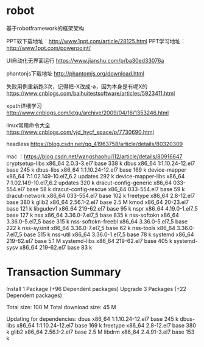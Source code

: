 # robot
基于robotframework的框架架构

PPT软下载地址：http://www.1ppt.com/article/28125.html
PPT学习地址：http://www.1ppt.com/powerpoint/

UI自动化无界面运行
https://www.jianshu.com/p/ba30ed33076a

phantonjs下载地址
http://phantomjs.org/download.html

失败用例重新跑3次，记得把-X改成-a，因为本身是有呢X的
https://www.cnblogs.com/baihuitestsoftware/articles/5923411.html


xpath详细学习
http://www.cnblogs.com/ktgu/archive/2009/04/16/1353246.html

linux常用命令大全
https://www.cnblogs.com/yjd_hycf_space/p/7730690.html


headless
https://blog.csdn.net/qq_41963758/article/details/80320309

mac  ：https://blog.csdn.net/wangshaohui112/article/details/80916647
cryptsetup-libs                  x86_64       2.0.3-3.el7                      base                338 k
 dbus                             x86_64       1:1.10.24-12.el7                 base                245 k
 dbus-libs                        x86_64       1:1.10.24-12.el7                 base                169 k
 device-mapper                    x86_64       7:1.02.149-10.el7_6.2            updates             292 k
 device-mapper-libs               x86_64       7:1.02.149-10.el7_6.2            updates             320 k
 dracut-config-generic            x86_64       033-554.el7                      base                 58 k
 dracut-config-rescue             x86_64       033-554.el7                      base                 59 k
 dracut-network                   x86_64       033-554.el7                      base                102 k
 freetype                         x86_64       2.8-12.el7                       base                380 k
 glib2                            x86_64       2.56.1-2.el7                     base                2.5 M
 kmod                             x86_64       20-23.el7                        base                121 k
 libgudev1                        x86_64       219-62.el7                       base                 95 k
 nspr                             x86_64       4.19.0-1.el7_5                   base                127 k
 nss                              x86_64       3.36.0-7.el7_5                   base                835 k
 nss-softokn                      x86_64       3.36.0-5.el7_5                   base                315 k
 nss-softokn-freebl               x86_64       3.36.0-5.el7_5                   base                222 k
 nss-sysinit                      x86_64       3.36.0-7.el7_5                   base                 62 k
 nss-tools                        x86_64       3.36.0-7.el7_5                   base                515 k
 nss-util                         x86_64       3.36.0-1.el7_5                   base                 78 k
 systemd                          x86_64       219-62.el7                       base                5.1 M
 systemd-libs                     x86_64       219-62.el7                       base                405 k
 systemd-sysv                     x86_64       219-62.el7                       base                 83 k

Transaction Summary
==========================================================================================================
Install  1 Package  (+96 Dependent packages)
Upgrade  3 Packages (+22 Dependent packages)

Total size: 100 M
Total download size: 45 M


Updating for dependencies:
 dbus                             x86_64       1:1.10.24-12.el7                 base                245 k
 dbus-libs                        x86_64       1:1.10.24-12.el7                 base                169 k
 freetype                         x86_64       2.8-12.el7                       base                380 k
 glib2                            x86_64       2.56.1-2.el7                     base                2.5 M
 libdrm                           x86_64       2.4.91-3.el7                     base                153 k


